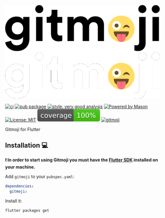 ![Gitmoji][gitmoji_logo_light]
![Gitmoji][gitmoji_logo_dark]

[![ci][ci_badge]][ci_link] [![pub package][pub_badge]][pub_link] [![style: very good analysis][very_good_analysis_badge]][very_good_analysis_link] [![Powered by Mason](https://img.shields.io/endpoint?url=https%3A%2F%2Ftinyurl.com%2Fmason-badge)](https://github.com/felangel/mason) [![License: MIT][license_badge]][license_link] ![Coverage badge][coverage_badge] [![gitmoji][gitmoji_badge]][gitmoji_link]

Gitmoji for Flutter

## Installation 💻

**❗ In order to start using Gitmoji you must have the [Flutter SDK][flutter_install_link] installed on your machine.**

Add `gitmoji` to your `pubspec.yaml`:

```yaml
dependencies:
  gitmoji:
```

Install it:

```sh
flutter packages get
```

[gitmoji_logo_light]: https://raw.githubusercontent.com/cgutierr-zgz/gitmoji_flutter/main/assets/gitmoji.gif#gh-light-mode-only
[gitmoji_logo_dark]: https://raw.githubusercontent.com/cgutierr-zgz/gitmoji_flutter/main/assets/gitmoji_dark.gif#gh-dark-mode-only
[ci_badge]: https://github.com/cgutierr-zgz/gitmoji_flutter/workflows/publish/badge.svg
[ci_link]: https://github.com/cgutierr-zgz/gitmoji_flutter/actions
[pub_badge]: https://img.shields.io/pub/v/gitmoji.svg?label=gitmoji
[pub_link]: https://pub.dev/packages/gitmoji
[flutter_install_link]: https://docs.flutter.dev/get-started/install
[github_actions_link]: https://docs.github.com/en/actions/learn-github-actions
[license_badge]: https://img.shields.io/badge/license-MIT-blue.svg
[license_link]: https://opensource.org/licenses/MIT
[coverage_badge]: https://raw.githubusercontent.com/cgutierr-zgz/gitmoji_flutter/main/coverage_badge.svg
[gitmoji_badge]: https://img.shields.io/badge/gitmoji-%20😜%20😍-FFDD67.svg
[gitmoji_link]: https://gitmoji.dev
[logo_black]: https://raw.githubusercontent.com/VGVentures/very_good_brand/main/styles/README/vgv_logo_black.png#gh-light-mode-only
[logo_white]: https://raw.githubusercontent.com/VGVentures/very_good_brand/main/styles/README/vgv_logo_white.png#gh-dark-mode-only
[mason_link]: https://github.com/felangel/mason
[very_good_analysis_badge]: https://img.shields.io/badge/style-very_good_analysis-B22C89.svg
[very_good_analysis_link]: https://pub.dev/packages/very_good_analysis
[very_good_cli_link]: https://pub.dev/packages/very_good_cli
[very_good_coverage_link]: https://github.com/marketplace/actions/very-good-coverage
[very_good_ventures_link]: https://verygood.ventures
[very_good_ventures_link_light]: https://verygood.ventures#gh-light-mode-only
[very_good_ventures_link_dark]: https://verygood.ventures#gh-dark-mode-only
[very_good_workflows_link]: https://github.com/VeryGoodOpenSource/very_good_workflows
